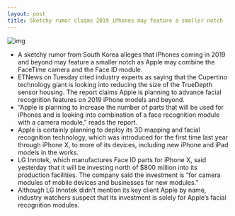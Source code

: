 ```yaml
---
layout: post
title: Sketchy rumor claims 2019 iPhones may feature a smaller notch
---
```

![img](http://media.idownloadblog.com/wp-content/uploads/2017/10/iPhone-X-Notch-e1507905012852.png)
* A sketchy rumor from South Korea alleges that iPhones coming in 2019 and beyond may feature a smaller notch as Apple may combine the FaceTime camera and the Face ID module.
* ETNews on Tuesday cited industry experts as saying that the Cupertino technology giant is looking into reducing the size of the TrueDepth sensor housing. The report claims Apple is planning to advance facial recognition features on 2019 iPhone models and beyond.
* “Apple is planning to increase the number of parts that will be used for iPhones and is looking into combination of a face recognition module with a camera module,” reads the report.
* Apple is certainly planning to deploy its 3D mapping and facial recognition technology, which was introduced for the first time last year through iPhone X, to more of its devices, including new iPhone and iPad models in the works.
* LG Innotek, which manufactures Face ID parts for iPhone X, said yesterday that it will be investing north of $800 million into its production facilities. The company said the investment is “for camera modules of mobile devices and businesses for new modules.”
* Although LG Innotek didn’t mention its key client Apple by name, industry watchers suspect that its investment is solely for Apple’s facial recognition modules.

